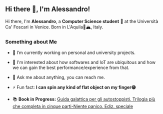 ## Hi there 👋, I'm Alessandro!
Hi there, I'm **Alessandro**, a **Computer Science student** 🚀 at the Università Ca' Foscari in Venice. Born in L'Aquila🦅🏔, Italy.

### Something about Me
- 🔭 I’m currently working on personal and university projects.
- 🌱 I'm interested about how softwares and IoT are ubiquitous and how we can gain the best performance/experience from that.
- 💬 Ask me about anything, you can reach me. 
- ⚡ Fun fact: **I can spin any kind of flat object on my finger😁**


- 📚 **Book in Progress:** [Guida galattica per gli autostoppisti. Trilogia più che completa in cinque parti-Niente panico. Ediz. speciale](https://www.amazon.it/galattica-autostoppisti-Trilogia-completa-parti-Niente/dp/8804707372/ref=pd_lpo_2?pd_rd_i=8804707372&psc=1)

